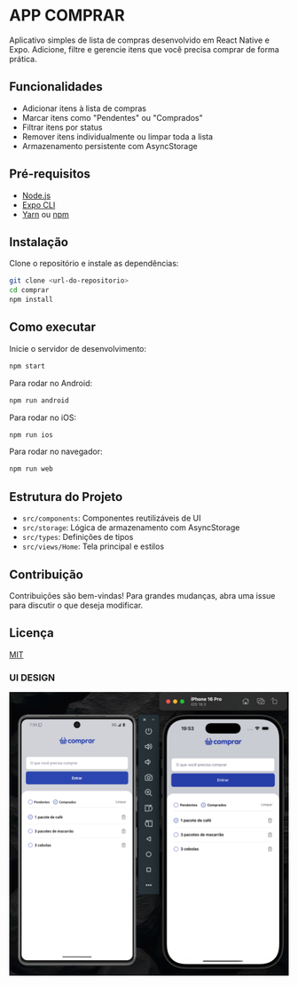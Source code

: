 
# APP COMPRAR

Aplicativo simples de lista de compras desenvolvido em React Native e Expo. Adicione, filtre e gerencie itens que você precisa comprar de forma prática.

## Funcionalidades

- Adicionar itens à lista de compras
- Marcar itens como "Pendentes" ou "Comprados"
- Filtrar itens por status
- Remover itens individualmente ou limpar toda a lista
- Armazenamento persistente com AsyncStorage

## Pré-requisitos

- [Node.js](https://nodejs.org/)
- [Expo CLI](https://docs.expo.dev/get-started/installation/)
- [Yarn](https://yarnpkg.com/) ou [npm](https://www.npmjs.com/)

## Instalação

Clone o repositório e instale as dependências:

```sh
git clone <url-do-repositorio>
cd comprar
npm install
```

## Como executar

Inicie o servidor de desenvolvimento:

```sh
npm start
```

Para rodar no Android:

```sh
npm run android
```

Para rodar no iOS:

```sh
npm run ios
```

Para rodar no navegador:

```sh
npm run web
```

## Estrutura do Projeto

- `src/components`: Componentes reutilizáveis de UI
- `src/storage`: Lógica de armazenamento com AsyncStorage
- `src/types`: Definições de tipos
- `src/views/Home`: Tela principal e estilos

## Contribuição

Contribuições são bem-vindas! Para grandes mudanças, abra uma issue para discutir o que deseja modificar.

## Licença

[MIT](LICENSE)

### UI DESIGN

![alt text](UI_Design.png)